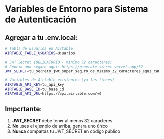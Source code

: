 # Variables de Entorno para Sistema de Autenticación

## Agregar a tu .env.local:

```bash
# Tabla de usuarios en Airtable
AIRTABLE_TABLE_USUARIOS=Usuarios

# JWT Secret (OBLIGATORIO - mínimo 32 caracteres)
# Genera uno seguro aquí: https://generate-secret.vercel.app/32
JWT_SECRET=tu_secreto_jwt_super_seguro_de_minimo_32_caracteres_aqui_cambialo

# Variables de Airtable existentes (ya las tienes)
AIRTABLE_API_KEY=tu_api_key
AIRTABLE_BASE_ID=tu_base_id
AIRTABLE_API_URL=https://api.airtable.com/v0
```

## Importante:
1. **JWT_SECRET** debe tener al menos 32 caracteres
2. **No** uses el ejemplo de arriba, genera uno único
3. **Nunca** compartas tu JWT_SECRET en código público 